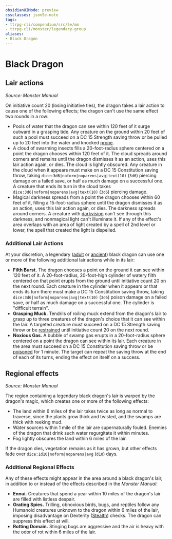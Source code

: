 ```yaml
---
obsidianUIMode: preview
cssclasses: json5e-note
tags:
- ttrpg-cli/compendium/src/5e/mm
- ttrpg-cli/monster/legendary-group
aliases:
- Black Dragon
---
```

# Black Dragon

## Lair actions
_Source: Monster Manual_

On initiative count 20 (losing initiative ties), the dragon takes a lair action to cause one of the following effects; the dragon can't use the same effect two rounds in a row:

- Pools of water that the dragon can see within 120 feet of it surge outward in a grasping tide. Any creature on the ground within 20 feet of such a pool must succeed on a DC 15 Strength saving throw or be pulled up to 20 feet into the water and knocked [prone](Інструменти%20ДМ/CLI/rules/conditions.md#Prone).  
- A cloud of swarming insects fills a 20-foot-radius sphere centered on a point the dragon chooses within 120 feet of it. The cloud spreads around corners and remains until the dragon dismisses it as an action, uses this lair action again, or dies. The cloud is lightly obscured. Any creature in the cloud when it appears must make on a DC 15 Constitution saving throw, taking `dice:3d6|noform|noparens|avg|text(10)` (`3d6`) piercing damage on a failed save, or half as much damage on a successful one. A creature that ends its turn in the cloud takes `dice:3d6|noform|noparens|avg|text(10)` (`3d6`) piercing damage.  
- Magical darkness spreads from a point the dragon chooses within 60 feet of it, filling a 15-foot-radius sphere until the dragon dismisses it as an action, uses this lair action again, or dies. The darkness spreads around corners. A creature with [darkvision](Інструменти%20ДМ/CLI/rules/senses.md#Darkvision) can't see through this darkness, and nonmagical light can't illuminate it. If any of the effect's area overlaps with an area of light created by a spell of 2nd level or lower, the spell that created the light is dispelled.  

### Additional Lair Actions

At your discretion, a legendary ([adult](Інструменти%20ДМ/CLI/bestiary/dragon/adult-black-dragon-xmm.md) or [ancient](Інструменти%20ДМ/CLI/bestiary/dragon/ancient-black-dragon-xmm.md)) black dragon can use one or more of the following additional lair actions while in its lair:

- **Filth Burst.** The dragon chooses a point on the ground it can see within 120 feet of it. A 20-foot-radius, 20-foot-high cylinder of watery filth centered on that point erupts from the ground until initiative count 20 on the next round. Each creature in the cylinder when it appears or that ends its turn there must make a DC 15 Constitution saving throw, taking `dice:3d6|noform|noparens|avg|text(10)` (`3d6`) poison damage on a failed save, or half as much damage on a successful one. The cylinder is "difficult terrain".  
- **Grasping Muck.** Tendrils of roiling muck extend from the dragon's lair to grasp up to three creatures of the dragon's choice that it can see within the lair. A targeted creature must succeed on a DC 15 Strength saving throw or be [restrained](Інструменти%20ДМ/CLI/rules/conditions.md#Restrained) until initiative count 20 on the next round.  
- **Noxious Gas.** A bubble of swamp gas erupts in a 20-foot-radius sphere centered on a point the dragon can see within its lair. Each creature in the area must succeed on a DC 15 Constitution saving throw or be [poisoned](Інструменти%20ДМ/CLI/rules/conditions.md#Poisoned) for 1 minute. The target can repeat the saving throw at the end of each of its turns, ending the effect on itself on a success.  

## Regional effects
_Source: Monster Manual_

The region containing a legendary black dragon's lair is warped by the dragon's magic, which creates one or more of the following effects:

- The land within 6 miles of the lair takes twice as long as normal to traverse, since the plants grow thick and twisted, and the swamps are thick with reeking mud.  
- Water sources within 1 mile of the lair are supernaturally fouled. Enemies of the dragon that drink such water regurgitate it within minutes.  
- Fog lightly obscures the land within 6 miles of the lair.  

If the dragon dies, vegetation remains as it has grown, but other effects fade over `dice:1d10|noform|noparens|avg` (`d10`) days.

### Additional Regional Effects

Any of these effects might appear in the area around a black dragon's lair, in addition to or instead of the effects described in the *Monster Manual*:

- **Ennui.** Creatures that spend a year within 10 miles of the dragon's lair are filled with listless despair.  
- **Grating Spies.** Trilling, obnoxious birds, bugs, and reptiles follow any Humanoid creatures unknown to the dragon within 6 miles of the lair, imposing disadvantage on Dexterity ([Stealth](Інструменти%20ДМ/CLI/rules/skills.md#Stealth)) checks. The dragon can suppress this effect at will.  
- **Rotting Domain.** Stinging bugs are aggressive and the air is heavy with the odor of rot within 6 miles of the lair.
